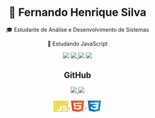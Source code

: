  <h1 align="center">🚀 Fernando Henrique Silva</h1> 
 
 <div align="center">
  <p>🎓 Estudante de Análise e Desenvolvimento de Sistemas</p>
 <p>🌱 Estudando JavaScript</p>
 </div>
 
<div align="center">
  <a href="https://www.linkedin.com/in/fernandohenriqs/" target="_blank"><img src="https://img.shields.io/badge/-LinkedIn-%230077B5?style=for-the-badge&logo=linkedin&logoColor=white" target="_blank"></a> 
  <a href="mailto:fernandohrsilva1@gmail.com"><img src="https://img.shields.io/badge/-Gmail-%23333?style=for-the-badge&logo=gmail&logoColor=white" target="_blank">     </a>
  <a href="https://instagram.com/fernandohs45" target="_blank"><img src="https://img.shields.io/badge/-Instagram-%23E4405F?style=for-the-badge&logo=instagram&logoColor=white" target="_blank"></a>
  <a href="https://www.facebook.com/fernandohs45"><img src="https://img.shields.io/badge/Facebook-1877F2?style=for-the-badge&logo=facebook&logoColor=white" target="_blank"></a>
</div>

<h2 align="center">GitHub</h2>
<div align="center">
  <a href="https://github.com/fernandohsilva1">
  <img height="180em" src="https://github-readme-stats.vercel.app/api?username=fernandohsilva1&show_icons=true&theme=tokyonight&include_all_commits=true&count_private=true"/>
  <img height="180em" src="https://github-readme-stats.vercel.app/api/top-langs/?username=fernandohsilva1&layout=compact&langs_count=7&theme=tokyonight"/>
</div>
 
<div align="center" style="display: inline_block"><br>
  <img align="center" alt="Fer-Js" height="30" width="40" src="https://raw.githubusercontent.com/devicons/devicon/master/icons/javascript/javascript-plain.svg">
  <img align="center" alt="Fer-HTML" height="30" width="40" src="https://raw.githubusercontent.com/devicons/devicon/master/icons/html5/html5-original.svg">
  <img align="center" alt="Fer-CSS" height="30" width="40" src="https://raw.githubusercontent.com/devicons/devicon/master/icons/css3/css3-original.svg">
</div>
